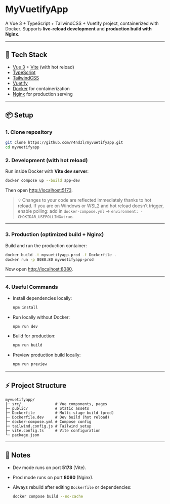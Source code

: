 # MyVuetifyApp

A Vue 3 + TypeScript + TailwindCSS + Vuetify project, containerized with Docker.
Supports **live-reload development** and **production build with Nginx**.

---

## 🚀 Tech Stack

- [Vue 3](https://vuejs.org/) + [Vite](https://vitejs.dev/) (with hot reload)
- [TypeScript](https://www.typescriptlang.org/)
- [TailwindCSS](https://tailwindcss.com/)
- [Vuetify](https://vuetifyjs.com/)
- [Docker](https://www.docker.com/) for containerization
- [Nginx](https://www.nginx.com/) for production serving

---

## 📦 Setup

### 1. Clone repository

```bash
git clone https://github.com/r4nd3l/myvuetifyapp.git
cd myvuetifyapp
```

### 2. Development (with hot reload)

Run inside Docker with **Vite dev server**:

```bash
docker compose up --build app-dev
```

Then open [http://localhost:5173](http://localhost:5173).

> 💡 Changes to your code are reflected immediately thanks to hot reload.
> If you are on Windows or WSL2 and hot reload doesn’t trigger, enable polling:
> add in `docker-compose.yml` → `environment: - CHOKIDAR_USEPOLLING=true`.

---

### 3. Production (optimized build + Nginx)

Build and run the production container:

```bash
docker build -t myvuetifyapp-prod -f Dockerfile .
docker run -p 8080:80 myvuetifyapp-prod
```

Now open [http://localhost:8080](http://localhost:8080).

---

### 4. Useful Commands

- Install dependencies locally:

  ```bash
  npm install
  ```

- Run locally without Docker:

  ```bash
  npm run dev
  ```

- Build for production:

  ```bash
  npm run build
  ```

- Preview production build locally:

  ```bash
  npm run preview
  ```

---

## ⚡ Project Structure

```
myvuetifyapp/
├─ src/               # Vue components, pages
├─ public/            # Static assets
├─ Dockerfile         # Multi-stage build (prod)
├─ Dockerfile.dev     # Dev build (hot reload)
├─ docker-compose.yml # Compose config
├─ tailwind.config.js # Tailwind setup
├─ vite.config.ts     # Vite configuration
└─ package.json
```

---

## 🔑 Notes

- Dev mode runs on port **5173** (Vite).
- Prod mode runs on port **8080** (Nginx).
- Always rebuild after editing `Dockerfile` or dependencies:

  ```bash
  docker compose build --no-cache
  ```
